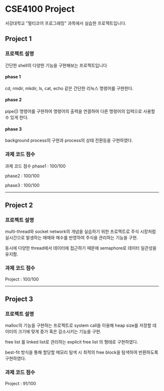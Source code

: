 # CSE4100  Project
서강대학교 "멀티코어 프로그래밍" 과목에서 실습한 프로젝트입니다.


## Project 1
### 프로젝트 설명
간단한 shell의 다양한 기능을 구현해보는 프로젝트입니다
#### phase 1
cd, rmdir, mkdir, ls, cat, echo 같은 간단한 리눅스 명령어를 구현한다.

#### phase 2
pipe(|) 명령어를 구현하여 명령어의 출력을 연결하여 다른 명령어의 입력으로 사용할 수 있게 한다.

#### phase 3
background process의 구현과 process의 상태 전환등을 구현하였다. 

### 과제 코드 점수
과제 코드 점수
phase1 : 100/100

phase2 : 100/100

phase3 : 100/100

-------
## Project 2
### 프로젝트 설명
multi-thread와 socket network의 개념을 실습하기 위한 프로젝트로 주식 시장처럼 실시간으로 발생하는 매매와 매수를 반영하여 주식을 관리하는 기능을 구현.

동시에 다양한 thread에서 데이터에 접근하기 때문에 semaphore로 데이터 일관성을 유지함.

### 과제 코드 점수

Project : 100/100

------
## Project 3
### 프로젝트 설명
malloc의 기능을 구현하는 프로젝트로 system call을 이용해 heap size를 저장할 데이터의 크기에 맞게 증가 혹은 감소시키는 기능을 구현.

free list 를 linked list로 관리하는 explicit free list 의 형태로 구현하였다.

best-fit 방식을 통해 할당할 메모리 탐색 시 최적의 free block을 탐색하여 반환하도록 구현하였다.

### 과제 코드 점수

Project : 91/100
